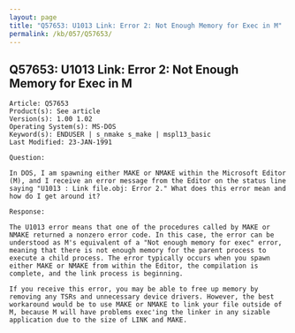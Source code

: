 ```yaml
---
layout: page
title: "Q57653: U1013 Link: Error 2: Not Enough Memory for Exec in M"
permalink: /kb/057/Q57653/
---
```


## Q57653: U1013 Link: Error 2: Not Enough Memory for Exec in M

	Article: Q57653
	Product(s): See article
	Version(s): 1.00 1.02
	Operating System(s): MS-DOS
	Keyword(s): ENDUSER | s_nmake s_make | mspl13_basic
	Last Modified: 23-JAN-1991
	
	Question:
	
	In DOS, I am spawning either MAKE or NMAKE within the Microsoft Editor
	(M), and I receive an error message from the Editor on the status line
	saying "U1013 : Link file.obj: Error 2." What does this error mean and
	how do I get around it?
	
	Response:
	
	The U1013 error means that one of the procedures called by MAKE or
	NMAKE returned a nonzero error code. In this case, the error can be
	understood as M's equivalent of a "Not enough memory for exec" error,
	meaning that there is not enough memory for the parent process to
	execute a child process. The error typically occurs when you spawn
	either MAKE or NMAKE from within the Editor, the compilation is
	complete, and the link process is beginning.
	
	If you receive this error, you may be able to free up memory by
	removing any TSRs and unnecessary device drivers. However, the best
	workaround would be to use MAKE or NMAKE to link your file outside of
	M, because M will have problems exec'ing the linker in any sizable
	application due to the size of LINK and MAKE.
